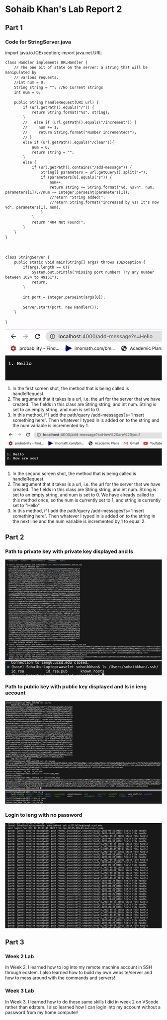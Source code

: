 # Sohaib Khan's Lab Report 2

## Part 1

### Code for StringServer.java

import java.io.IOException;
import java.net.URI;


    class Handler implements URLHandler {
        // The one bit of state on the server: a string that will be manipulated by
        // various requests.
        //int num = 0;
        String string = ""; //No Current strings
        int num = 0;
    
        public String handleRequest(URI url) {
            if (url.getPath().equals("/")) {
                return String.format("%s", string);
            }
            //   else if (url.getPath().equals("/increment")) {
            //     num += 1;
            //     return String.format("Number incremented!");
            // } 
            else if (url.getPath().equals("/clear")){
                num = 0;
                return string = "";
            }
            else {
                if (url.getPath().contains("/add-message")) {
                    String[] parameters = url.getQuery().split("=");
                    if (parameters[0].equals("s")) {
                        num++;
                        return string += String.format("%d. %s\n", num, parameters[1]);//num += Integer.parseInt(parameters[1]);
                        //return "String added!";
                        //return String.format("increased by %s! It's now %d", parameters[1], num);
                    }
                }
                return "404 Not Found!";
            }
        }
    }



    class StringServer {
        public static void main(String[] args) throws IOException {
            if(args.length == 0){
                System.out.println("Missing port number! Try any number between 1024 to 49151");
                return;
            }
    
            int port = Integer.parseInt(args[0]);
    
            Server.start(port, new Handler());
        }
        
    }


![ss1](add_messages_1.png)

1. In the first screen shot, the method that is being called is handleRequest.
2. The argument that it takes is a url, i.e. the url for the server that we have created. The fields in this class are String string, and int num. String is set to an empty string, and num is set to 0. 
3. In this method, if I add the path/query /add-messages?s=“insert something here”. Then whatever I typed in is added on to the string and the num variable is incremented by 1. 

![ss2](add_messages_2.png)
1. In the second screen shot, the method that is being called is handleRequest.
2. The argument that it takes is a url, i.e. the url for the server that we have created. The fields in this class are String string, and int num. String is set to an empty string, and num is set to 0. We have already called to this method once, so the num is currently set to 1, and string is currently set to "Hello"
3. In this method, if I add the path/query /add-messages?s=“insert something here”. Then whatever I typed in is added on to the string in the next line and the num variable is incremented by 1 to equal 2. 


## Part 2

### Path to private key with private key displayed and ls
![pkssh](private_key_ssh.png)
![pkls](ls_priv_ssh.png)

### Path to public key with public key displayed and ls in ieng account
![pubkssh](public_key_ssh.png)
![publs](ls_pub_ssh.png)

### Login to ieng with no password
![lognp](login_no_password.png)


## Part 3

### Week 2 Lab
In Week 2, I learned how to log into my remote machine account in SSH through edstem. I also learned how to build my own website/server and how to mess around with the commands and servers!

### Week 3 Lab
In Week 3, I learned how to do those same skills I did in week 2 on VScode rather than edstem. I also learned how I can login into my account without a password from my home computer!

